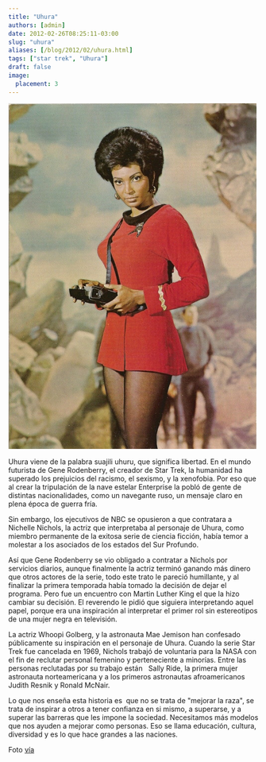 ```yaml
---
title: "Uhura"
authors: [admin]
date: 2012-02-26T08:25:11-03:00
slug: "uhura"
aliases: [/blog/2012/02/uhura.html]
tags: ["star trek", "Uhura"]
draft: false
image:
  placement: 3
---
```


![Uhura](uhura.jpg)

Uhura viene de la palabra suajili uhuru, que significa libertad. En el
mundo futurista de Gene Rodenberry, el creador de Star Trek, la
humanidad ha superado los prejuicios del racismo, el sexismo, y la
xenofobia. Por eso que al crear la tripulación de la nave estelar
Enterprise la pobló de gente de distintas nacionalidades, como un
navegante ruso, un mensaje claro en plena época de guerra fría.

Sin embargo, los ejecutivos de NBC se opusieron a que contratara a
Nichelle Nichols, la actriz que interpretaba al personaje de Uhura, como
miembro permanente de la exitosa serie de ciencia ficción, había temor a
molestar a los asociados de los estados del Sur Profundo.

Así que Gene Rodenberry se vio obligado a contratar a Nichols por
servicios diarios, aunque finalmente la actriz terminó ganando más
dinero que otros actores de la serie, todo este trato le pareció
humillante, y al finalizar la primera temporada había tomado la decisión
de dejar el programa. Pero fue un encuentro con Martin Luther King el
que la hizo cambiar su decisión. El reverendo le pidió que siguiera
interpretando aquel papel, porque era una inspiración al interpretar el
primer rol sin estereotipos de una mujer negra en televisión.

La actriz Whoopi Golberg, y la astronauta Mae Jemison han confesado
públicamente su inspiración en el personaje de Uhura. Cuando la serie
Star Trek fue cancelada en 1969, Nichols trabajó de voluntaria para la
NASA con el fin de reclutar personal femenino y perteneciente a
minorías. Entre las personas reclutadas por su trabajo están   Sally
Ride, la primera mujer astronauta norteamericana y a los primeros
astronautas afroamericanos Judith Resnik y Ronald McNair.

Lo que nos enseña esta historia es  que no se trata de \"mejorar la
raza", se trata de inspirar a otros a tener confianza en si mismo, a
superarse, y a superar las barreras que les impone la sociedad.
Necesitamos más modelos que nos ayuden a mejorar como personas. Eso se
llama educación, cultura, diversidad y es lo que hace grandes a las
naciones.

Foto
[vía](http://wilwheaton.tumblr.com/post/14173672444/deejaybird-uhura-comes-from-the-swahili-word)
